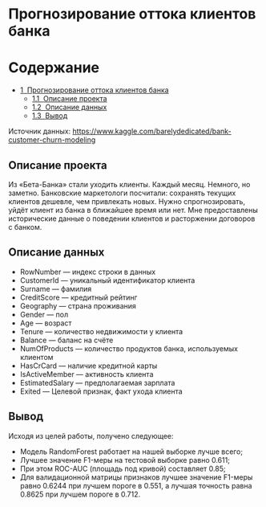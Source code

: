 # Прогнозирование оттока клиентов банка
<h1>Содержание<span class="tocSkip"></span></h1>
<div class="toc"><ul class="toc-item"><li><span><a href="#Прогнозирование-оттока-клиентов-банка" data-toc-modified-id="Прогнозирование-оттока-клиентов-банка-1"><span class="toc-item-num">1&nbsp;&nbsp;</span>Прогнозирование оттока клиентов банка</a></span><ul class="toc-item"><li><span><a href="#Описание-проекта" data-toc-modified-id="Описание-проекта-1.1"><span class="toc-item-num">1.1&nbsp;&nbsp;</span>Описание проекта</a></span></li><li><span><a href="#Описание-данных" data-toc-modified-id="Описание-данных-1.2"><span class="toc-item-num">1.2&nbsp;&nbsp;</span>Описание данных</a></span></li><li><span><a href="#Вывод" data-toc-modified-id="Вывод-1.3"><span class="toc-item-num">1.3&nbsp;&nbsp;</span>Вывод</a></span></li></ul></li></ul></div>


Источник данных: https://www.kaggle.com/barelydedicated/bank-customer-churn-modeling
## Описание проекта
Из «Бета-Банка» стали уходить клиенты. Каждый месяц. Немного, но заметно. Банковские маркетологи посчитали: сохранять текущих клиентов дешевле, чем привлекать новых.
Нужно спрогнозировать, уйдёт клиент из банка в ближайшее время или нет. Мне предоставлены исторические данные о поведении клиентов и расторжении договоров с банком.
## Описание данных
- RowNumber — индекс строки в данных
- CustomerId — уникальный идентификатор клиента
- Surname — фамилия
- CreditScore — кредитный рейтинг
- Geography — страна проживания
- Gender — пол
- Age — возраст
- Tenure — количество недвижимости у клиента
- Balance — баланс на счёте
- NumOfProducts — количество продуктов банка, используемых клиентом
- HasCrCard — наличие кредитной карты
- IsActiveMember — активность клиента
- EstimatedSalary — предполагаемая зарплата
- Exited — Целевой признак, факт ухода клиента

## Вывод
Исходя из целей работы, получено следующее:

* Модель RandomForest работает на нашей выборке лучше всего;
* Лучшее значение F1-меры на тестовой выборке равно 0.611;
* При этом ROC-AUC (площадь под кривой) составляет 0.85;
* Для валидационной матрицы признаков лучшее значение F1-меры равно 0.6244 при лучшем пороге в 0.551, а лучшая точность равна 0.8625 при лучшем пороге в 0.712.
